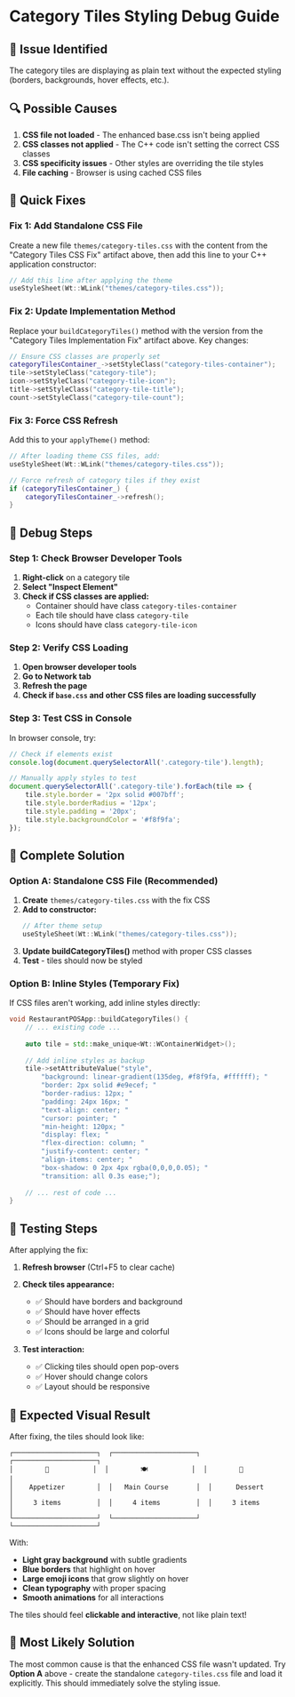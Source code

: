 # Category Tiles Styling Debug Guide

## 🐛 **Issue Identified**
The category tiles are displaying as plain text without the expected styling (borders, backgrounds, hover effects, etc.).

## 🔍 **Possible Causes**

1. **CSS file not loaded** - The enhanced base.css isn't being applied
2. **CSS classes not applied** - The C++ code isn't setting the correct CSS classes
3. **CSS specificity issues** - Other styles are overriding the tile styles
4. **File caching** - Browser is using cached CSS files

## 🚀 **Quick Fixes**

### **Fix 1: Add Standalone CSS File**

Create a new file `themes/category-tiles.css` with the content from the "Category Tiles CSS Fix" artifact above, then add this line to your C++ application constructor:

```cpp
// Add this line after applying the theme
useStyleSheet(Wt::WLink("themes/category-tiles.css"));
```

### **Fix 2: Update Implementation Method**

Replace your `buildCategoryTiles()` method with the version from the "Category Tiles Implementation Fix" artifact above. Key changes:

```cpp
// Ensure CSS classes are properly set
categoryTilesContainer_->setStyleClass("category-tiles-container");
tile->setStyleClass("category-tile");
icon->setStyleClass("category-tile-icon");
title->setStyleClass("category-tile-title");
count->setStyleClass("category-tile-count");
```

### **Fix 3: Force CSS Refresh**

Add this to your `applyTheme()` method:

```cpp
// After loading theme CSS files, add:
useStyleSheet(Wt::WLink("themes/category-tiles.css"));

// Force refresh of category tiles if they exist
if (categoryTilesContainer_) {
    categoryTilesContainer_->refresh();
}
```

## 🔧 **Debug Steps**

### **Step 1: Check Browser Developer Tools**

1. **Right-click** on a category tile
2. **Select "Inspect Element"**
3. **Check if CSS classes are applied:**
   - Container should have class `category-tiles-container`
   - Each tile should have class `category-tile`
   - Icons should have class `category-tile-icon`

### **Step 2: Verify CSS Loading**

1. **Open browser developer tools**
2. **Go to Network tab**
3. **Refresh the page**
4. **Check if `base.css` and other CSS files are loading successfully**

### **Step 3: Test CSS in Console**

In browser console, try:
```javascript
// Check if elements exist
console.log(document.querySelectorAll('.category-tile').length);

// Manually apply styles to test
document.querySelectorAll('.category-tile').forEach(tile => {
    tile.style.border = '2px solid #007bff';
    tile.style.borderRadius = '12px';
    tile.style.padding = '20px';
    tile.style.backgroundColor = '#f8f9fa';
});
```

## 🎯 **Complete Solution**

### **Option A: Standalone CSS File (Recommended)**

1. **Create** `themes/category-tiles.css` with the fix CSS
2. **Add to constructor:**
   ```cpp
   // After theme setup
   useStyleSheet(Wt::WLink("themes/category-tiles.css"));
   ```
3. **Update buildCategoryTiles()** method with proper CSS classes
4. **Test** - tiles should now be styled

### **Option B: Inline Styles (Temporary Fix)**

If CSS files aren't working, add inline styles directly:

```cpp
void RestaurantPOSApp::buildCategoryTiles() {
    // ... existing code ...
    
    auto tile = std::make_unique<Wt::WContainerWidget>();
    
    // Add inline styles as backup
    tile->setAttributeValue("style", 
        "background: linear-gradient(135deg, #f8f9fa, #ffffff); "
        "border: 2px solid #e9ecef; "
        "border-radius: 12px; "
        "padding: 24px 16px; "
        "text-align: center; "
        "cursor: pointer; "
        "min-height: 120px; "
        "display: flex; "
        "flex-direction: column; "
        "justify-content: center; "
        "align-items: center; "
        "box-shadow: 0 2px 4px rgba(0,0,0,0.05); "
        "transition: all 0.3s ease;");
    
    // ... rest of code ...
}
```

## 🧪 **Testing Steps**

After applying the fix:

1. **Refresh browser** (Ctrl+F5 to clear cache)
2. **Check tiles appearance:**
   - ✅ Should have borders and background
   - ✅ Should have hover effects
   - ✅ Should be arranged in a grid
   - ✅ Icons should be large and colorful

3. **Test interaction:**
   - ✅ Clicking tiles should open pop-overs
   - ✅ Hover should change colors
   - ✅ Layout should be responsive

## 🎨 **Expected Visual Result**

After fixing, the tiles should look like:

```
┌─────────────────────┐  ┌─────────────────────┐  ┌─────────────────────┐
│        🥗           │  │        🍽️           │  │        🧁           │
│    Appetizer        │  │   Main Course       │  │      Dessert        │
│     3 items         │  │     4 items         │  │     3 items         │
└─────────────────────┘  └─────────────────────┘  └─────────────────────┘
```

With:
- **Light gray background** with subtle gradients
- **Blue borders** that highlight on hover
- **Large emoji icons** that grow slightly on hover
- **Clean typography** with proper spacing
- **Smooth animations** for all interactions

The tiles should feel **clickable and interactive**, not like plain text!

## 🚨 **Most Likely Solution**

The most common cause is that the enhanced CSS file wasn't updated. Try **Option A** above - create the standalone `category-tiles.css` file and load it explicitly. This should immediately solve the styling issue.
